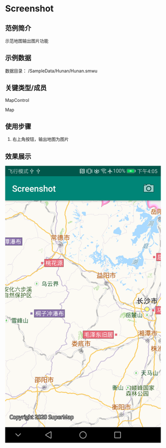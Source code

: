 # Screenshot

## 范例简介

示范地图输出图片功能

## 示例数据
数据目录： /SampleData/Hunan/Hunan.smwu

## 关键类型/成员

MapControl

Map	

## 使用步骤

1. 右上角按钮，输出地图为图片

## 效果展示

![image](Screenshot.png)
